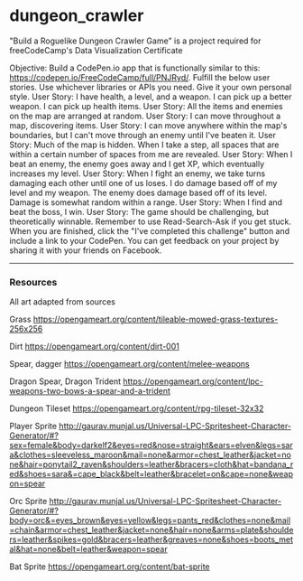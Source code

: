 # dungeon_crawler
"Build a Roguelike Dungeon Crawler Game" is a project required for freeCodeCamp's Data Visualization Certificate

Objective: Build a CodePen.io app that is functionally similar to this: https://codepen.io/FreeCodeCamp/full/PNJRyd/.
Fulfill the below user stories. Use whichever libraries or APIs you need. Give it your own personal style.
User Story: I have health, a level, and a weapon. I can pick up a better weapon. I can pick up health items.
User Story: All the items and enemies on the map are arranged at random.
User Story: I can move throughout a map, discovering items.
User Story: I can move anywhere within the map's boundaries, but I can't move through an enemy until I've beaten it.
User Story: Much of the map is hidden. When I take a step, all spaces that are within a certain number of spaces from me are revealed.
User Story: When I beat an enemy, the enemy goes away and I get XP, which eventually increases my level.
User Story: When I fight an enemy, we take turns damaging each other until one of us loses. I do damage based off of my level and my weapon. The enemy does damage based off of its level. Damage is somewhat random within a range.
User Story: When I find and beat the boss, I win.
User Story: The game should be challenging, but theoretically winnable.
Remember to use Read-Search-Ask if you get stuck.
When you are finished, click the "I've completed this challenge" button and include a link to your CodePen. 
You can get feedback on your project by sharing it with your friends on Facebook.





----

### Resources
All art adapted from sources

Grass
https://opengameart.org/content/tileable-mowed-grass-textures-256x256

Dirt
https://opengameart.org/content/dirt-001

Spear, dagger
https://opengameart.org/content/melee-weapons

Dragon Spear, Dragon Trident
https://opengameart.org/content/lpc-weapons-two-bows-a-spear-and-a-trident

Dungeon Tileset
https://opengameart.org/content/rpg-tileset-32x32

Player Sprite
http://gaurav.munjal.us/Universal-LPC-Spritesheet-Character-Generator/#?sex=female&body=darkelf2&eyes=red&nose=straight&ears=elven&legs=sara&clothes=sleeveless_maroon&mail=none&armor=chest_leather&jacket=none&hair=ponytail2_raven&shoulders=leather&bracers=cloth&hat=bandana_red&shoes=sara&=cape_black&belt=leather&bracelet=on&cape=none&weapon=spear

Orc Sprite
http://gaurav.munjal.us/Universal-LPC-Spritesheet-Character-Generator/#?body=orc&=eyes_brown&eyes=yellow&legs=pants_red&clothes=none&mail=chain&armor=chest_leather&jacket=none&hair=none&arms=plate&shoulders=leather&spikes=gold&bracers=leather&greaves=none&shoes=boots_metal&hat=none&belt=leather&weapon=spear

Bat Sprite
https://opengameart.org/content/bat-sprite
